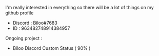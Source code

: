 
I'm really interested in everything so there will be a lot of things on my github profile

- Discord : Biloo#7683 
- ID : 963482748914384957

Ongoing project :

 - Biloo Discord Custom Status ( 90% )

